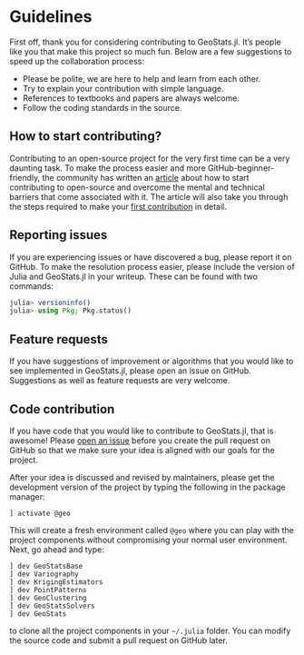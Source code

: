 # Guidelines

First off, thank you for considering contributing to GeoStats.jl.
It’s people like you that make this project so much fun.
Below are a few suggestions to speed up the collaboration process:

- Please be polite, we are here to help and learn from each other.
- Try to explain your contribution with simple language.
- References to textbooks and papers are always welcome.
- Follow the coding standards in the source.

## How to start contributing?

Contributing to an open-source project for the very first time can be a very daunting task.
To make the process easier and more GitHub-beginner-friendly, the community has written
an [article](https://invenia.github.io/blog/2021/01/29/contribute-open-source) about how
to start contributing to open-source and overcome the mental and technical barriers that
come associated with it. The article will also take you through the steps required to make
your [first contribution](https://github.com/firstcontributions/first-contributions) in detail.

## Reporting issues

If you are experiencing issues or have discovered a bug, please
report it on GitHub. To make the resolution process easier, please
include the version of Julia and GeoStats.jl in your writeup.
These can be found with two commands:

```julia
julia> versioninfo()
julia> using Pkg; Pkg.status()
```

## Feature requests

If you have suggestions of improvement or algorithms that you would like
to see implemented in GeoStats.jl, please open an issue on GitHub.
Suggestions as well as feature requests are very welcome.

## Code contribution

If you have code that you would like to contribute to GeoStats.jl,
that is awesome! Please [open an issue](https://github.com/JuliaEarth/GeoStats.jl/issues)
before you create the pull request on GitHub so that we make sure
your idea is aligned with our goals for the project.

After your idea is discussed and revised by maintainers, please get
the development version of the project by typing the following in
the package manager:

```
] activate @geo
```

This will create a fresh environment called `@geo` where you can
play with the project components without compromising your normal
user environment. Next, go ahead and type:

```
] dev GeoStatsBase
] dev Variography
] dev KrigingEstimators
] dev PointPatterns
] dev GeoClustering
] dev GeoStatsSolvers
] dev GeoStats
```

to clone all the project components in your `~/.julia` folder.
You can modify the source code and submit a pull request on
GitHub later.
